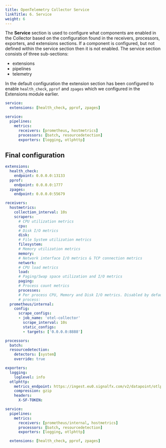 ```yaml
---
title: OpenTelemetry Collector Service
linkTitle: 6. Service
weight: 6
---
```


The **Service** section is used to configure what components are enabled in the Collector based on the configuration found in the receivers, processors, exporters, and extensions sections. If a component is configured, but not defined within the service section then it is not enabled. The service section consists of three sub-sections:

- extensions
- pipelines
- telemetry

In the default configuration the extension section has been configured to enable `health_check`, `pprof` and `zpages` which we configured in the Extensions module earlier.

``` yaml
service:
  extensions: [health_check, pprof, zpages]
```

```yaml
service:
  pipelines:
    metrics:
      receivers: [prometheus, hostmetrics]
      processors: [batch, resourcedetection]
      exporters: [logging, otlphttp]
```

## Final configuration

``` yaml
extensions:
  health_check:
    endpoint: 0.0.0.0:13133
  pprof:
    endpoint: 0.0.0.0:1777
  zpages:
    endpoint: 0.0.0.0:55679

receivers:
  hostmetrics:
    collection_interval: 10s
    scrapers:
      # CPU utilization metrics
      cpu:
      # Disk I/O metrics
      disk:
      # File System utilization metrics
      filesystem:
      # Memory utilization metrics
      memory:
      # Network interface I/O metrics & TCP connection metrics
      network:
      # CPU load metrics
      load:
      # Paging/Swap space utilization and I/O metrics
      paging:
      # Process count metrics
      processes:
      # Per process CPU, Memory and Disk I/O metrics. Disabled by default.
      # process:
  prometheus/internal:
    config:
      scrape_configs:
      - job_name: 'otel-collector'
        scrape_interval: 10s
        static_configs:
        - targets: ['0.0.0.0:8888']

processors:
  batch:
  resourcedetection:
    detectors: [system]
    override: true

exporters:
  logging:
    loglevel: info
  otlphttp:
    metrics_endpoint: https://ingest.eu0.signalfx.com/v2/datapoint/otlp
    compression: gzip
    headers:
      X-SF-TOKEN:

service:
  pipelines:
    metrics:
      receivers: [prometheus/internal, hostmetrics]
      processors: [batch, resourcedetection]
      exporters: [logging, otlphttp]

  extensions: [health_check, pprof, zpages]
```
